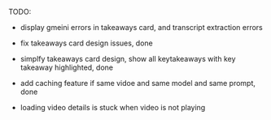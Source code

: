 TODO: 

- display gmeini errors in takeaways card, and transcript extraction errors
- fix takeaways card design issues, done 
- simplfy takeaways card design, show all keytakeaways with key takeaway highlighted, done 

- add caching feature if same vidoe and same model and same prompt, done 


- loading video details is stuck when video is not playing 


